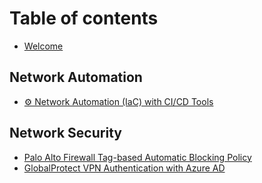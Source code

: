 # Table of contents

* [Welcome](README.md)

## Network Automation

* [⚙️ Network Automation (IaC) with CI/CD Tools](network-automation/network-automation-with-cicd-tools.md)

## Network Security

* [Palo Alto Firewall Tag-based Automatic Blocking Policy](network-security/palo-alto-firewall-tag-based-automatic-blocking-policy.md)
* [GlobalProtect VPN Authentication with Azure AD](network-security/globalprotect-vpn-authentication-with-azure-ad.md)
